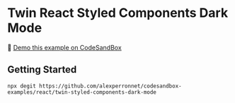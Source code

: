 # Twin React Styled Components Dark Mode

👀 [Demo this example on CodeSandBox](https://codesandbox.io/s/github/alexperronnet/codesandbox-examples/tree/master/react/twin-styled-components-dark-mode)

## Getting Started

```shell
npx degit https://github.com/alexperronnet/codesandbox-examples/react/twin-styled-components-dark-mode
```
